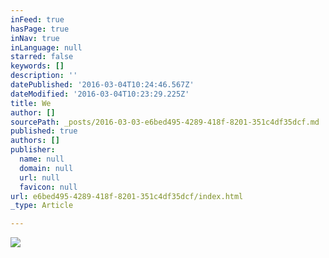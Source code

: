 ```yaml
---
inFeed: true
hasPage: true
inNav: true
inLanguage: null
starred: false
keywords: []
description: ''
datePublished: '2016-03-04T10:24:46.567Z'
dateModified: '2016-03-04T10:23:29.225Z'
title: We
author: []
sourcePath: _posts/2016-03-03-e6bed495-4289-418f-8201-351c4df35dcf.md
published: true
authors: []
publisher:
  name: null
  domain: null
  url: null
  favicon: null
url: e6bed495-4289-418f-8201-351c4df35dcf/index.html
_type: Article

---
```

![](https://the-grid-user-content.s3-us-west-2.amazonaws.com/fce4b9fb-61a4-46ed-9fcd-417cb6eb44d1.jpg)